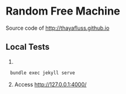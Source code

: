# Random Free Machine
Source code of http://thayafluss.github.io



## Local Tests
1.
```bash
　bundle exec jekyll serve
```
2. Access http://127.0.0.1:4000/

